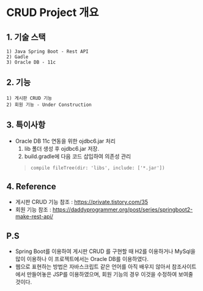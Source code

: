 CRUD Project 개요
================
## 1. 기술 스택
    1) Java Spring Boot - Rest API   
    2) Gadle
    3) Oracle DB - 11c

## 2. 기능
    1) 게시판 CRUD 기능
    2) 회원 기능 - Under Construction

## 3. 특이사항
* Oracle DB 11c 연동을 위한 ojdbc6.jar 처리
    1) lib 폴더 생성 후 ojdbc6.jar 저장. 
    2) build.gradle에 다음 코드 삽입하여 의존성 관리
    >	```
    >	compile fileTree(dir: 'libs', include: ['*.jar'])
    >	```

       
    

## 4. Reference
* 게시판 CRUD 기능 참조 : <https://private.tistory.com/35> 
* 회원 기능 참조 : <https://daddyprogrammer.org/post/series/springboot2-make-rest-api/>

## P.S
* Spring Boot를 이용하여 게시판 CRUD 를 구현할 때 H2를 이용하거나 MySql을 많이 이용하나 이 프로젝트에서는 Oracle DB를 이용하였다.
* 웹으로 표현하는 방법은 자바스크립트 같은 언어를 아직 배우지 않아서 참조사이트에서 만들어놓은 JSP를 이용하였으며, 회원 기능의 경우 이것을 수정하여 보여줄 것이다. 
